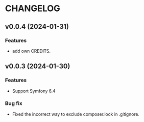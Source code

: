 # CHANGELOG

## v0.0.4 (2024-01-31)

### Features

 * add own CREDITS.

## v0.0.3 (2024-01-30)

### Features

 * Support Symfony 6.4

### Bug fix

 * Fixed the incorrect way to exclude composer.lock in .gitignore.

